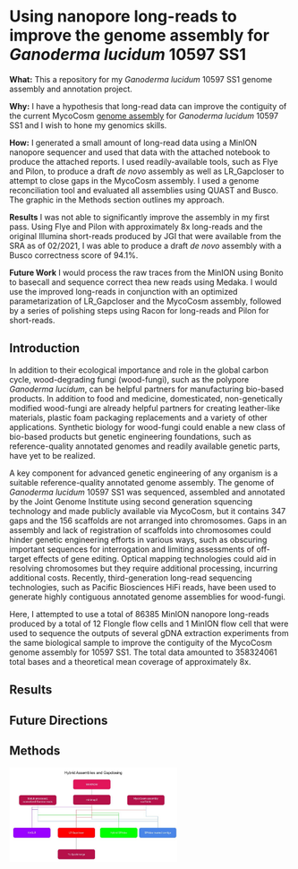 # Using nanopore long-reads to improve the genome assembly for *Ganoderma lucidum* 10597 SS1
**What:** This a repository for my *Ganoderma lucidum* 10597 SS1 genome assembly and annotation project. 

**Why:** I have a hypothesis that long-read data can improve the contiguity of the current MycoCosm [genome assembly](https://mycocosm.jgi.doe.gov/Gansp1/Gansp1.home.html) for *Ganoderma lucidum* 10597 SS1 and I wish to hone my genomics skills.

**How:** I generated a small amount of long-read data using a MinION nanopore sequencer and used that data with the attached notebook to produce the attached reports. I used readily-available tools, such as Flye and Pilon, to produce a draft *de novo* assembly as well as LR_Gapcloser to attempt to close gaps in the MycoCosm assembly. I used a genome reconciliation tool and evaluated all assemblies using QUAST and Busco. The graphic in the Methods section outlines my approach.

**Results** I was not able to significantly improve the assembly in my first pass. Using Flye and Pilon with approximately 8x long-reads and the original Illumina short-reads produced by JGI that were available from the SRA as of 02/2021, I was able to produce a draft *de novo* assembly with a Busco correctness score of 94.1%.

**Future Work** I would process the raw traces from the MinION using Bonito to basecall and sequence correct thea new reads using Medaka. I would use the improved long-reads in conjunction with an optimized parametarization of LR_Gapcloser and the MycoCosm assembly, followed by a series of polishing steps using Racon for long-reads and Pilon for short-reads.

## **Introduction**
In addition to their ecological importance and role in the global carbon cycle, wood-degrading fungi (wood-fungi), such as the polypore *Ganoderma lucidum*, can be helpful partners for manufacturing bio-based products. In addition to food and medicine, domesticated, non-genetically modified wood-fungi are already helpful partners for creating leather-like materials, plastic foam packaging replacements and a variety of other applications. Synthetic biology for wood-fungi could enable a new class of bio-based products but genetic engineering foundations, such as reference-quality annotated genomes and readily available genetic parts, have yet to be realized.

A key component for advanced genetic engineering of any organism is a suitable reference-quality annotated genome assembly. The genome of *Ganoderma lucidum* 10597 SS1 was sequenced, assembled and annotated by the Joint Genome Institute using second generation squencing technology and made publicly available via MycoCosm, but it contains 347 gaps and the 156 scaffolds are not arranged into chromosomes. Gaps in an assembly and lack of registration of scaffolds into chromosomes could hinder genetic engineering efforts in various ways, such as obscuring important sequences for interrogation and limiting assessments of off-target effects of gene editing. Optical mapping technologies could aid in resolving chromosomes but they require additional processing, incurring additional costs. Recently, third-generation long-read sequencing technologies, such as Pacific Biosciences HiFi reads, have been used to generate highly contiguous annotated genome assemblies for wood-fungi.

Here, I attempted to use a total of 86385 MinION nanopore long-reads produced by a total of 12 Flongle flow cells and 1 MinION flow cell that were used to sequence the outputs of several gDNA extraction experiments from the same biological sample to improve the contiguity of the MycoCosm genome assembly for 10597 SS1. The total data amounted to 358324061 total bases and a theoretical mean coverage of approximately 8x.
    
## **Results**

## **Future Directions**

## **Methods**

<img src="https://github.com/Rcperez/G-lucidum-hybrid-genome-assembly/blob/main/HybridAssemblies.jpg" width="300" align="center"/>


